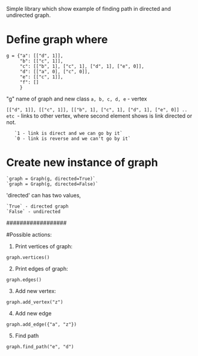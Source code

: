 Simple library which show example of finding path in directed and undirected graph.

# Define graph where
    g = {"a": [["d", 1]],
         "b": [["c", 1]],
         "c": [["b", 1], ["c", 1], ["d", 1], ["e", 0]],
         "d": [["a", 0], ["c", 0]],
         "e": [["c", 1]],
         "f": []
         }
"g" name of graph and new class
  `a, b, c, d, e`   - vertex
  
  ```[["d", 1]], [["c", 1]], [["b", 1], ["c", 1], ["d", 1], ["e", 0]] .. etc ```-   links to other vertex,
      where second element shows is link directed or not.
      
       `1 - link is direct and we can go by it`
       `0 - link is reverse and we can't go by it`

# Create new instance of graph
    `graph = Graph(g, directed=True)`
    `graph = Graph(g, directed=False)`
    
 'directed' can has two values,  
 
    `True` - directed graph
    `False` - undirected
    


##################

#Possible actions:

1. Print vertices of graph:
```
graph.vertices()
```

2. Print edges of graph:
```
graph.edges()
```

3. Add new vertex:
```
graph.add_vertex("z")
```
4. Add new edge
```
graph.add_edge({"a", "z"})
```
5. Find path 
```
graph.find_path("e", "d")
```
